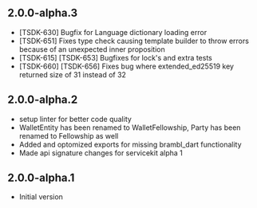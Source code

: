 ## 2.0.0-alpha.3
- [TSDK-630] Bugfix for Language dictionary loading error
- [TSDK-651] Fixes type check causing template builder to throw errors because of an unexpected inner proposition
- [TSDK-615] [TSDK-653] Bugfixes for lock's and extra tests
- [TSDK-660] [TSDK-656] Fixes bug where extended_ed25519 key returned size of 31 instead of 32


## 2.0.0-alpha.2
- setup linter for better code quality
- WalletEntity has been renamed to WalletFellowship, Party has been renamed to Fellowship as well
- Added and optomized exports for missing brambl_dart functionality
- Made api signature changes for servicekit alpha 1


## 2.0.0-alpha.1
- Initial version
